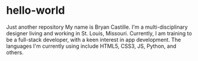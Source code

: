 # hello-world
Just another repository 
My name is Bryan Castille. I'm a multi-disciplinary designer living and working in St. Louis, Missouri. Currently, I am training to be a full-stack developer, with a keen interest in app development. The languages I'm currently using include HTML5, CSS3, JS, Python, and others. 
